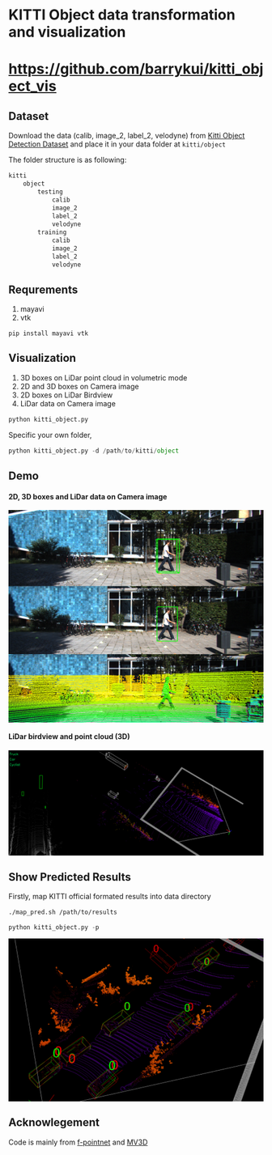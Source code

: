 # KITTI Object data transformation and visualization
# https://github.com/barrykui/kitti_object_vis


## Dataset

Download the data (calib, image\_2, label\_2, velodyne) from [Kitti Object Detection Dataset](http://www.cvlibs.net/datasets/kitti/eval_object.php?obj_benchmark=3d) and place it in your data folder at `kitti/object`


The folder structure is as following:
```
kitti
    object
        testing
            calib
            image_2
            label_2
            velodyne
        training
            calib
            image_2
            label_2
            velodyne
```

## Requrements

1. mayavi
2. vtk

```
pip install mayavi vtk
```

## Visualization

1. 3D boxes on LiDar point cloud in volumetric mode
2. 2D and 3D boxes on Camera image
3. 2D boxes on LiDar Birdview
4. LiDar data on Camera image


```python
python kitti_object.py
```
Specific your own folder,
```python
python kitti_object.py -d /path/to/kitti/object
```

## Demo

#### 2D, 3D boxes and LiDar data on Camera image
<img src="./imgs/rgb.png" alt="2D, 3D boxes LiDar data on Camera image" align="center" />

#### LiDar birdview and point cloud (3D)
<img src="./imgs/lidar.png" alt="LiDar point cloud and birdview" align="center" />

## Show Predicted Results

Firstly, map KITTI official formated results into data directory
```
./map_pred.sh /path/to/results
```

```python
python kitti_object.py -p
```
<img src="./imgs/pred.png" alt="Show Predicted Results" align="center" />


## Acknowlegement

Code is mainly from [f-pointnet](https://github.com/charlesq34/frustum-pointnets) and [MV3D](https://github.com/bostondiditeam/MV3D)
